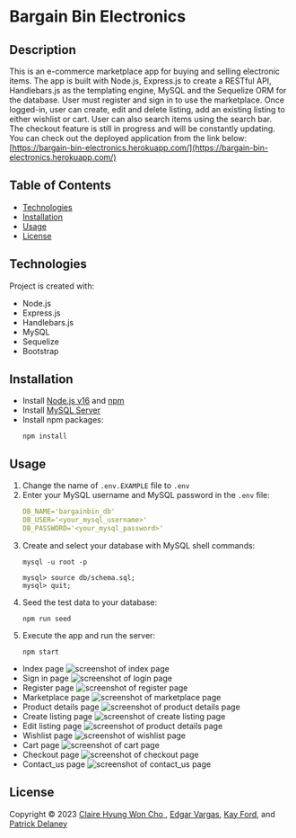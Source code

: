 <!-- omit in toc -->
# Bargain Bin Electronics

<!-- omit in toc -->
## Description
This is an e-commerce marketplace app for buying and selling electronic items. The app is built with Node.js, Express.js to create a RESTful API, Handlebars.js as the templating engine, MySQL and the Sequelize ORM for the database. User must register and sign in to use the marketplace. Once logged-in, user can create, edit and delete listing, add an existing listing to either wishlist or cart. User can also search items using the search bar.
<br>
The checkout feature is still in progress and will be constantly updating.
<br>
You can check out the deployed application from the link below:
<br>
[https://bargain-bin-electronics.herokuapp.com/](https://bargain-bin-electronics.herokuapp.com/)

<!-- omit in toc -->
## Table of Contents
- [Technologies](#technologies)
- [Installation](#installation)
- [Usage](#usage)
- [License](#license)

## Technologies
Project is created with:
- Node.js
- Express.js
- Handlebars.js
- MySQL
- Sequelize
- Bootstrap

## Installation
- Install [Node.js v16](https://nodejs.org/en/blog/release/v16.16.0/) and [npm](https://www.npmjs.com/)
- Install [MySQL Server](https://dev.mysql.com/doc/mysql-getting-started/en/#mysql-getting-started-installing)
- Install npm packages:
  ```
  npm install
  ```

## Usage
1. Change the name of `.env.EXAMPLE` file to `.env`
2. Enter your MySQL username and MySQL password in the `.env` file:
    ```yaml
    DB_NAME='bargainbin_db'
    DB_USER='<your_mysql_username>'
    DB_PASSWORD='<your_mysql_password>'
    ```
3. Create and select your database with MySQL shell commands:
    ```
    mysql -u root -p
    ```
    ```shell
    mysql> source db/schema.sql;
    mysql> quit;
    ```
4. Seed the test data to your database:
    ```
    npm run seed
    ```
5. Execute the app and run the server:
    ```
    npm start
    ```
- Index page
![screenshot of index page](public/images/screenshot_index.jpeg)
- Sign in page
![screenshot of login page](public/images/screenshot_login.jpeg)
- Register page
![screenshot of register page](public/images/screenshot_register.jpeg)
- Marketplace page
![screenshot of marketplace page](public/images/screenshot_marketplace.jpeg)
- Product details page
![screenshot of product details page](public/images/screenshot_create.jpeg)
- Create listing page
![screenshot of create listing page](public/images/screenshot_edit.jpeg)
- Edit listing page
![screenshot of product details page](public/images/screenshot_product_details.jpeg)
- Wishlist page
![screenshot of wishlist page](public/images/screenshot_wishlist.jpeg)
- Cart page
![screenshot of cart page](public/images/screenshot_cart.jpeg)
- Checkout page
![screenshot of checkout page](public/images/screenshot_checkout.jpeg)
- Contact_us page
![screenshot of contact_us page](public/images/screenshot_contact_us.jpeg)

## License
Copyright © 2023 [Claire Hyung Won Cho ](https://github.com/clairehwcho),
[Edgar Vargas](https://github.com/e-varg24),
[Kay Ford](https://github.com/poptartkay), and
[Patrick Delaney](https://github.com/Pat-Delaney)